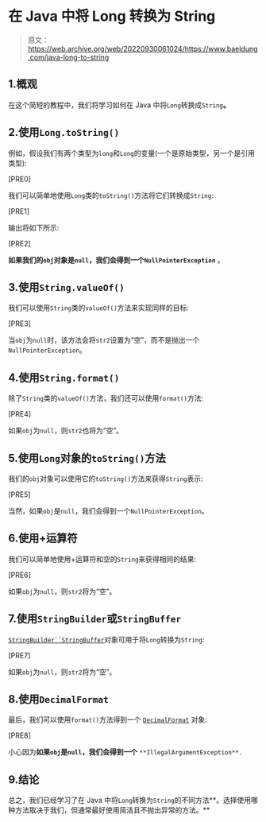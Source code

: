 # 在 Java 中将 Long 转换为 String

> 原文：<https://web.archive.org/web/20220930061024/https://www.baeldung.com/java-long-to-string>

## 1.概观

在这个简短的教程中，我们将学习如何在 Java 中将`Long`转换成`String`**。**

## 2.使用`Long.toString()`

例如，假设我们有两个类型为`long`和`Long`的变量(一个是原始类型，另一个是引用类型):

[PRE0]

我们可以简单地使用`Long`类的`toString()`方法将它们转换成`String`:

[PRE1]

输出将如下所示:

[PRE2]

**如果我们的`obj`对象是`null`，我们会得到一个`NullPointerException`** 。

## 3.使用`String.valueOf()`

我们可以使用`String`类的`valueOf()`方法来实现同样的目标:

[PRE3]

当`obj`为`null`时，该方法会将`str2`设置为“空”，而不是抛出一个`NullPointerException`。

## 4.使用`String.format()`

除了`String`类的`valueOf()`方法，我们还可以使用`format()`方法:

[PRE4]

如果`obj`为`null`，则`str2`也将为“空”。

## 5.使用`Long`对象的`toString()`方法

我们的`obj`对象可以使用它的`toString()`方法来获得`String`表示:

[PRE5]

当然，如果`obj`是`null`，我们会得到一个`NullPointerException`。

## 6.使用+运算符

我们可以简单地使用+运算符和空的`String`来获得相同的结果:

[PRE6]

如果`obj`为`null`，则`str2`将为“空”。

## 7.使用`StringBuilder`或`StringBuffer`

[`StringBuilder``StringBuffer`](/web/20221208143926/https://www.baeldung.com/java-string-builder-string-buffer)对象可用于将`Long`转换为`String`:

[PRE7]

如果`obj`为`null`，则`str2`将为“空”。

## 8.使用`DecimalFormat`

最后，我们可以使用`format()`方法得到一个 [`DecimalFormat`](/web/20221208143926/https://www.baeldung.com/java-decimalformat) 对象:

[PRE8]

小心因为**如果`obj`是`null`，我们会得到一个** `**IllegalArgumentException**.`

## 9.结论

总之，我们已经学习了在 Java 中将`Long`转换为`String`的不同方法**。选择使用哪种方法取决于我们，但通常最好使用简洁且不抛出异常的方法。**
